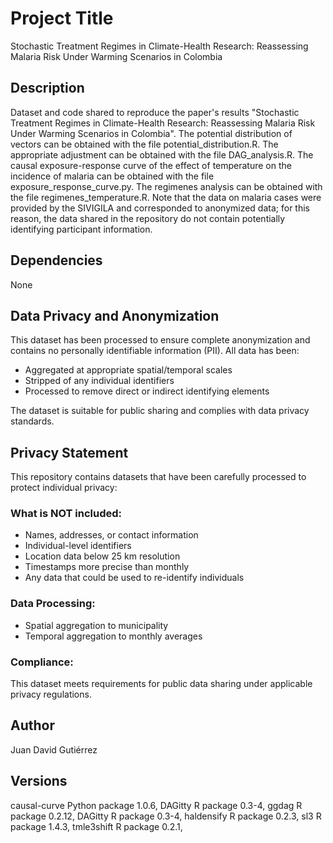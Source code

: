 # Project Title

Stochastic Treatment Regimes in Climate-Health Research: Reassessing Malaria Risk Under Warming Scenarios in Colombia

## Description

Dataset and code shared to reproduce the paper's results "Stochastic Treatment Regimes in Climate-Health Research: Reassessing Malaria Risk Under Warming Scenarios in Colombia".
The potential distribution of vectors can be obtained with the file potential_distribution.R.
The appropriate adjustment can be obtained with the file DAG_analysis.R.
The causal exposure-response curve of the effect of temperature on the incidence of malaria can be obtained with the file exposure_response_curve.py.
The regimenes analysis can be obtained with the file regimenes_temperature.R.
Note that the data on malaria cases were provided by the SIVIGILA and corresponded to anonymized data; for this reason, the data shared in the repository do not contain potentially identifying participant information.

## Dependencies

None

## Data Privacy and Anonymization

This dataset has been processed to ensure complete anonymization and contains no personally identifiable information (PII). All data has been:

- Aggregated at appropriate spatial/temporal scales
- Stripped of any individual identifiers
- Processed to remove direct or indirect identifying elements

The dataset is suitable for public sharing and complies with data privacy standards.

## Privacy Statement

This repository contains datasets that have been carefully processed to protect individual privacy:

### What is NOT included:
- Names, addresses, or contact information
- Individual-level identifiers
- Location data below 25 km resolution
- Timestamps more precise than monthly
- Any data that could be used to re-identify individuals

### Data Processing:
- Spatial aggregation to municipality
- Temporal aggregation to monthly averages

### Compliance:
This dataset meets requirements for public data sharing under applicable privacy regulations.

## Author

Juan David Gutiérrez  

## Versions

causal-curve Python package 1.0.6,
 DAGitty  R package 0.3-4,
 ggdag  R package 0.2.12,
 DAGitty  R package 0.3-4,
 haldensify R package 0.2.3,
 sl3 R package 1.4.3,
 tmle3shift  R package 0.2.1,
